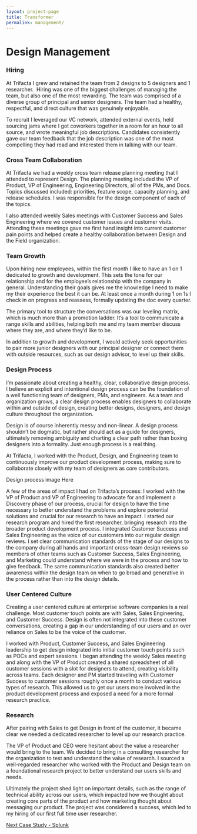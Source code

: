 ```yaml
---
layout: project-page
title: Transformer
permalink: management/
---
```


# Design Management

### Hiring

At Trifacta I grew and retained the team from 2 designs to 5 designers and 1 researcher.  Hiring was one of the biggest challenges of managing the team, but also one of the most rewarding.  The team was comprised of a diverse group of principal and senior designers.  The team had a healthy, respectful, and direct culture that was genuinely enjoyable.

To recruit I leveraged our VC network, attended external events, held sourcing jams where I got coworkers together in a room for an hour to all source, and wrote meaningful job descriptions.  Candidates consistently gave our team feedback that the job description was one of the most compelling they had read and interested them in talking with our team.

### Cross Team Collaboration

At Trifacta we had a weekly cross team release planning meeting that I attended to represent Design.  The planning meeting included the VP of Product, VP of Engineering, Engineering Directors, all of the PMs, and Docs.  Topics discussed included: priorities, feature scope, capacity planning, and release schedules.  I was responsible for the design component of each of the topics.

I also attended weekly Sales meetings with Customer Success and  Sales Engineering where we covered customer issues and customer visits.  Attending these meetings gave me first hand insight into current customer pain points and helped create a healthy collaboration between Design and the Field organization.


### Team Growth

Upon hiring new employees, within the first month I like to have an 1 on 1 dedicated to growth and development.  This sets the tone for our relationship and for the employee’s relationship with the company in general.  Understanding their goals gives me the knowledge I need to make my their experience the best it can be.  At least once a month during 1 on 1s I check in on progress and reassess, formally updating the doc every quarter.

The primary tool to structure the conversations was our leveling matrix, which is much more than a promotion ladder.  It’s a tool to communicate a range skills and abilities, helping both me and my team member discuss where they are, and where they’d like to be.

In addition to growth and development, I would actively seek opportunities to pair more junior designers with our principal designer or connect them with outside resources, such as our design advisor, to level up their skills.

### Design Process

I’m passionate about creating a healthy, clear, collaborative design process. I believe an explicit and intentional design process can be the foundation of a well functioning team of designers, PMs, and engineers.  As a team and organization grows, a clear design process enables designers to collaborate within and outside of design, creating better designs, designers, and design culture throughout the organization.

Design is of course inherently messy and non-linear. A design process shouldn’t be dogmatic, but rather should act as a guide for designers, ultimately removing ambiguity and charting a clear path rather than boxing designers into a formality.  Just enough process is a real thing.

At Trifacta, I worked with the Product, Design, and Engineering team to continuously improve our product development process, making sure to collaborate closely with my team of designers as core contributors.

Design process image Here

A few of the areas of impact I had on Trifacta’s process:
I worked with the VP of Product and VP of Engineering to advocate for and implement a Discovery phase of our process, crucial for design to have the time necessary to better understand the problems and explore potential solutions and crucial for our research to have an impact.
I started our research program and hired the first researcher, bringing research into the broader product development process.
I integrated Customer Success and Sales Engineering as the voice of our customers into our regular design reviews.
I set clear communication standards of the stage of our designs to the company during all hands and important cross-team design reviews so members of other teams such as Customer Success, Sales Engineering, and Marketing could understand where we were in the process and how to give feedback.
The same communication standards also created better awareness within the design team on when to go broad and generative in the process rather than into the design details.

### User Centered Culture

Creating a user centered culture at enterprise software companies is a real challenge.  Most customer touch points are with Sales, Sales Engineering, and Customer Success.  Design is often not integrated into these customer conversations, creating a gap in our understanding of our users and an over reliance on Sales to be the voice of the customer.

I worked with Product, Customer Success, and Sales Engineering leadership to get design integrated into initial customer touch points such as POCs and expert sessions.  I began attending the weekly Sales meeting and along with the VP of Product created a shared spreadsheet of all customer sessions with a slot for designers to attend, creating visibility across teams.  Each designer and PM started traveling with Customer Success to customer sessions roughly once a month to conduct various types of research.  This allowed us to get our users more involved in the product development process and exposed a need for a more formal research practice.


### Research

After pairing with Sales to get Design in front of the customer, it became clear we needed a dedicated researcher to level up our research practice.

The VP of Product and CEO were hesitant about the value a researcher would bring to the team.  We decided to bring in a consulting researcher for the organization to test and understand the value of research.  I sourced a well-regarded researcher who worked with the Product and Design team on a foundational research project to better understand our users skills and needs.

Ultimately the project shed light on important details, such as the range of technical ability across our users, which impacted how we thought about creating core parts of the product and how marketing thought about messaging our product.  The project was considered a success, which led to my hiring of our first full time user researcher.

<p class="next">
  <a href="/splunk">Next Case Study - Splunk</a>
</p>
